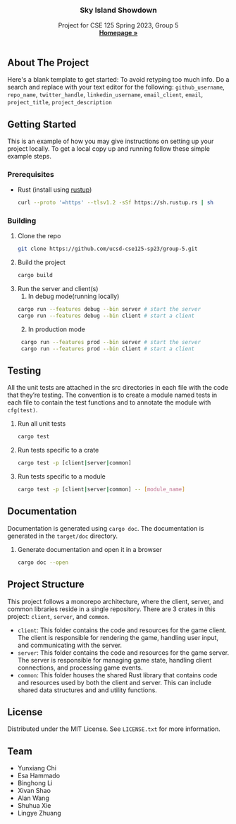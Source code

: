 <!-- Improved compatibility of back to top link: See: https://github.com/othneildrew/Best-README-Template/pull/73 -->
<a name="readme-top"></a>
<!--
*** Thanks for checking out the Best-README-Template. If you have a suggestion
*** that would make this better, please fork the repo and create a pull request
*** or simply open an issue with the tag "enhancement".
*** Don't forget to give the project a star!
*** Thanks again! Now go create something AMAZING! :D
-->

<br />
<div align="center">
<h3 align="center">Sky Island Showdown</h3>

  <p align="center">
Project for CSE 125 Spring 2023, Group 5
    <br />
    <a href="https://cse125.ucsd.edu/2023/cse125g5/"><strong>Homepage »</strong></a>
    <br />
    <br />
  </p>
</div>

<!-- ABOUT THE PROJECT -->
## About The Project

Here's a blank template to get started: To avoid retyping too much info. Do a search and replace with your text editor for the following: `github_username`, `repo_name`, `twitter_handle`, `linkedin_username`, `email_client`, `email`, `project_title`, `project_description`

<!-- GETTING STARTED -->
## Getting Started

This is an example of how you may give instructions on setting up your project locally.
To get a local copy up and running follow these simple example steps.

### Prerequisites

* Rust (install using [rustup](https://rustup.rs/))
  ```sh
  curl --proto '=https' --tlsv1.2 -sSf https://sh.rustup.rs | sh
  ```

### Building

1. Clone the repo
    ```sh
    git clone https://github.com/ucsd-cse125-sp23/group-5.git
    ```
2. Build the project
    ```sh
    cargo build
    ```
3. Run the server and client(s)
   1) In debug mode(running locally)
    ```sh
    cargo run --features debug --bin server # start the server
    cargo run --features debug --bin client # start a client
    ```
   2) In production mode
   ```sh
    cargo run --features prod --bin server # start the server
    cargo run --features prod --bin client # start a client
    ```

<!-- Testing -->
## Testing

All the unit tests are attached in the src directories in each file with the code that they’re testing.
The convention is to create a module named tests in each file to contain the test functions and to annotate the module with `cfg(test)`.

1. Run all unit tests
    ```sh
    cargo test
    ```
2. Run tests specific to a crate
    ```sh
    cargo test -p [client|server|common]
    ```
3. Run tests specific to a module
    ```sh
    cargo test -p [client|server|common] -- [module_name]
    ```

<!-- Documentation -->
## Documentation

Documentation is generated using `cargo doc`. The documentation is generated in the `target/doc` directory.

1. Generate documentation and open it in a browser
    ```sh
    cargo doc --open
    ```

<!-- PROJECT STRUCTURE -->
## Project Structure

This project follows a monorepo architecture, where the client, server, and common libraries reside in a single repository.
There are 3 crates in this project: `client`, `server`, and `common`.

- `client`: This folder contains the code and resources for the game client. The client is responsible for rendering the game, handling user input, and communicating with the server.
- `server`: This folder contains the code and resources for the game server. The server is responsible for managing game state, handling client connections, and processing game events.
- `common`: This folder houses the shared Rust library that contains code and resources used by both the client and server. This can include shared data structures and and utility functions.

<!-- LICENSE -->
## License

Distributed under the MIT License. See `LICENSE.txt` for more information.

<!-- Team -->
## Team

- Yunxiang Chi
- Esa Hammado
- Binghong Li
- Xivan Shao
- Alan Wang
- Shuhua Xie
- Lingye Zhuang

<!-- MARKDOWN LINKS & IMAGES -->
<!-- https://www.markdownguide.org/basic-syntax/#reference-style-links -->
[contributors-shield]: https://img.shields.io/github/contributors/github_username/repo_name.svg?style=for-the-badge
[contributors-url]: https://github.com/github_username/repo_name/graphs/contributors
[forks-shield]: https://img.shields.io/github/forks/github_username/repo_name.svg?style=for-the-badge
[forks-url]: https://github.com/github_username/repo_name/network/members
[stars-shield]: https://img.shields.io/github/stars/github_username/repo_name.svg?style=for-the-badge
[stars-url]: https://github.com/github_username/repo_name/stargazers
[issues-shield]: https://img.shields.io/github/issues/github_username/repo_name.svg?style=for-the-badge
[issues-url]: https://github.com/github_username/repo_name/issues
[license-shield]: https://img.shields.io/github/license/github_username/repo_name.svg?style=for-the-badge
[license-url]: https://github.com/github_username/repo_name/blob/master/LICENSE.txt
[linkedin-shield]: https://img.shields.io/badge/-LinkedIn-black.svg?style=for-the-badge&logo=linkedin&colorB=555
[linkedin-url]: https://linkedin.com/in/linkedin_username
[product-screenshot]: images/screenshot.png
